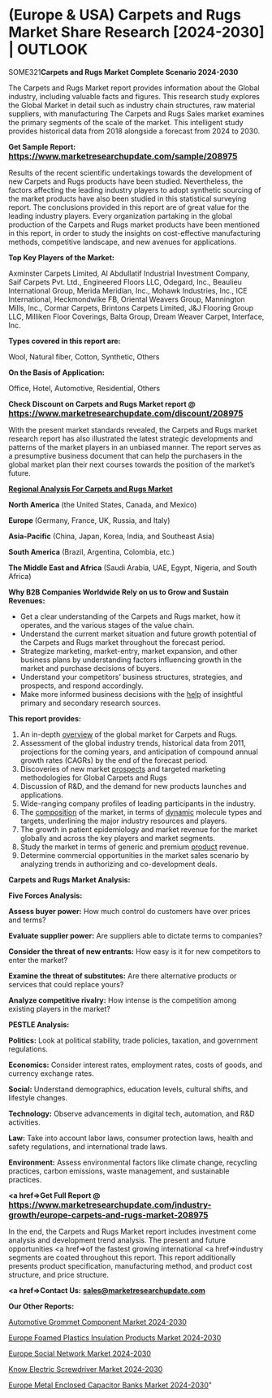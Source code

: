# (Europe & USA) Carpets and Rugs Market Share Research [2024-2030] | OUTLOOK

SOME321<strong>Carpets and Rugs Market Complete Scenario 2024-2030</strong>

The Carpets and Rugs Market report provides information about the Global industry, including valuable facts and figures. This research study explores the Global Market in detail such as industry chain structures, raw material suppliers, with manufacturing The Carpets and Rugs Sales market examines the primary segments of the scale of the market. This intelligent study provides historical data from 2018 alongside a forecast from 2024 to 2030.

<strong>Get Sample Report: <a href=https://www.marketresearchupdate.com/sample/208975><font size=3 color=#0000ff>https://www.marketresearchupdate.com/sample/208975</font></a></strong>

Results of the recent scientific undertakings towards the development of new Carpets and Rugs products have been studied. Nevertheless, the factors affecting the leading industry players to adopt synthetic sourcing of the market products have also been studied in this statistical surveying report. The conclusions provided in this report are of great value for the leading industry players. Every organization partaking in the global production of the Carpets and Rugs market products have been mentioned in this report, in order to study the insights on cost-effective manufacturing methods, competitive landscape, and new avenues for applications.

<strong>Top Key Players of the Market:</strong>

Axminster Carpets Limited, Al Abdullatif Industrial Investment Company, Saif Carpets Pvt. Ltd., Engineered Floors LLC, Odegard, Inc., Beaulieu International Group, Merida Meridian, Inc., Mohawk Industries, Inc., ICE International, Heckmondwike FB, Oriental Weavers Group, Mannington Mills, Inc., Cormar Carpets, Brintons Carpets Limited, J&J Flooring Group LLC, Milliken Floor Coverings, Balta Group, Dream Weaver Carpet, Interface, Inc.

<strong>Types covered in this report are: </strong>

Wool, Natural fiber, Cotton, Synthetic, Others

<strong>On the Basis of Application:</strong>

Office, Hotel, Automotive, Residential, Others

<strong>Check Discount on Carpets and Rugs Market report @ <a href=https://www.marketresearchupdate.com/discount/208975><font size=3 color=#0000ff>https://www.marketresearchupdate.com/discount/208975</font></a></strong>

With the present market standards revealed, the Carpets and Rugs market research report has also illustrated the latest strategic developments and patterns of the market players in an unbiased manner. The report serves as a presumptive business document that can help the purchasers in the global market plan their next courses towards the position of the market’s future.

<strong><u><b>Regional Analysis For Carpets and Rugs Market</b></u></strong>

<strong><b>North America</b></strong> (the United States, Canada, and Mexico)

<strong><b>Europe </b></strong>(Germany, France, UK, Russia, and Italy)

<strong><b>Asia-Pacific</b></strong> (China, Japan, Korea, India, and Southeast Asia)

<strong><b>South America</b></strong> (Brazil, Argentina, Colombia, etc.)

<strong><b>The Middle East and Africa</b></strong> (Saudi Arabia, UAE, Egypt, Nigeria, and South Africa)

<strong>Why B2B Companies Worldwide Rely on us to Grow and Sustain Revenues:</strong>
<ul>
  <li>Get a clear understanding of the Carpets and Rugs market, how it operates, and the various stages of the value chain.</li>
  <li>Understand the current market situation and future growth potential of the Carpets and Rugs market throughout the forecast period.</li>
  <li>Strategize marketing, market-entry, market expansion, and other business plans by understanding factors influencing growth in the market and purchase decisions of buyers.</li>
  <li>Understand your competitors’ business structures, strategies, and prospects, and respond accordingly.</li>
  <li>Make more informed business decisions with the <a href=ASDF991299>help</a> of insightful primary and secondary research sources.</li>
</ul>
<strong>This report provides:</strong>
<ol>
  <li>An in-depth <a href=>overview</a> of the global market for Carpets and Rugs.</li>
  <li>Assessment of the global industry trends, historical data from 2011, projections for the coming years, and anticipation of compound annual growth rates (CAGRs) by the end of the forecast period.</li>
  <li>Discoveries of new market <a href=>prospects</a> and targeted marketing methodologies for Global Carpets and Rugs</li>
  <li>Discussion of R&amp;D, and the demand for new products launches and applications.</li>
  <li>Wide-ranging company profiles of leading participants in the industry.</li>
  <li>The <a href=ASDF881288>composition</a> of the market, in terms of <a href=>dynamic</a> molecule types and targets, underlining the major industry resources and players.</li>
  <li>The growth in patient epidemiology and market revenue for the market globally and across the key players and market segments.</li>
  <li>Study the market in terms of generic and premium <a href=>product</a> revenue.</li>
  <li>Determine commercial opportunities in the market sales scenario by analyzing trends in authorizing and co-development deals.</li>
</ol>

<strong>Carpets and Rugs Market Analysis:</strong>

<strong>Five Forces Analysis:</strong>

<strong>Assess buyer power:</strong> How much control do customers have over prices and terms?

<strong>Evaluate supplier power:</strong> Are suppliers able to dictate terms to companies?

<strong>Consider the threat of new entrants:</strong> How easy is it for new competitors to enter the market?

<strong>Examine the threat of substitutes:</strong> Are there alternative products or services that could replace yours?

<strong>Analyze competitive rivalry:</strong> How intense is the competition among existing players in the market?

<strong>PESTLE Analysis:</strong>

<strong>Politics:</strong> Look at political stability, trade policies, taxation, and government regulations.

<strong>Economics:</strong> Consider interest rates, employment rates, costs of goods, and currency exchange rates.

<strong>Social:</strong> Understand demographics, education levels, cultural shifts, and lifestyle changes.

<strong>Technology:</strong> Observe advancements in digital tech, automation, and R&D activities.

<strong>Law:</strong> Take into account labor laws, consumer protection laws, health and safety regulations, and international trade laws.

<strong>Environment:</strong> Assess environmental factors like climate change, recycling practices, carbon emissions, waste management, and sustainable practices.

<strong><a href=>Get Full Report</a> @ <a href=https://www.marketresearchupdate.com/industry-growth/europe-carpets-and-rugs-market-208975><font size=3 color=#0000ff>https://www.marketresearchupdate.com/industry-growth/europe-carpets-and-rugs-market-208975</font></a></strong>

In the end, the Carpets and Rugs Market report includes investment come analysis and development trend analysis. The present and future opportunities <a href=>of</a> the fastest growing international <a href=>industry</a> segments are coated throughout this report. This report additionally presents product specification, manufacturing method, and product cost structure, and price structure.

<strong><a href=><strong>Contact Us:</strong></a></strong>
<strong>sales@marketresearchupdate.com</strong>

<strong>Our Other Reports:</strong>

<a href=https://www.linkedin.com/pulse/automotive-grommet-component-market>Automotive Grommet Component Market 2024-2030</a>

<a href=https://www.linkedin.com/pulse/europe-foamed-plastics-insulation-products-market>Europe Foamed Plastics Insulation Products Market 2024-2030</a>

<a href=https://www.linkedin.com/pulse/europe-social-network-market-2023-brief-zsiof/>Europe Social Network Market 2024-2030</a>

<a href=https://www.linkedin.com/pulse/know-electric-screwdriver-market-advanced-layout-fwp8c/>Know Electric Screwdriver Market 2024-2030</a>

<a href=https://www.linkedin.com/pulse/europe-metal-enclosed-capacitor-banks-market-witness-htxec/>Europe Metal Enclosed Capacitor Banks Market 2024-2030</a>"

